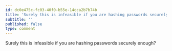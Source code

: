 ```yaml
---
id: dc0e475c-fc03-40f0-b55e-14cca2b7b74b
title: 'Surely this is infeasible if you are hashing passwords securely enough?'
subtitle: ''
published: false
type: comment
---
```




Surely this is infeasible if you are hashing passwords securely enough?

